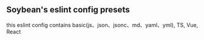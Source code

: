 ## Soybean's eslint config presets

this eslint config contains basic(js、json、jsonc、md、yaml、yml), TS, Vue, React
